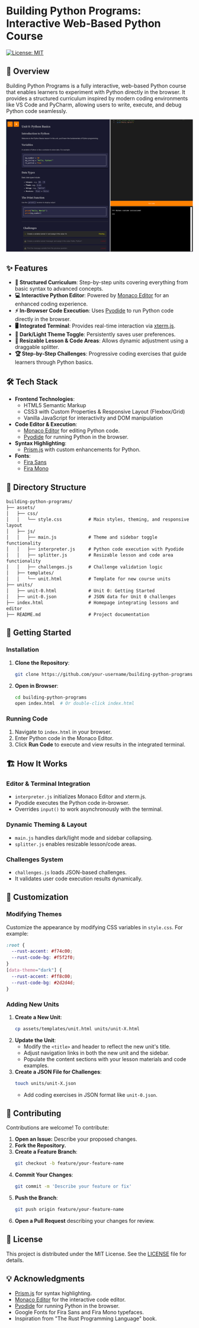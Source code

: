 # Building Python Programs: Interactive Web-Based Python Course

[![License: MIT](https://img.shields.io/badge/License-MIT-yellow.svg)](https://opensource.org/licenses/MIT)

## 🚀 Overview
Building Python Programs is a fully interactive, web-based Python course that enables learners to experiment with Python directly in the browser. It provides a structured curriculum inspired by modern coding environments like VS Code and PyCharm, allowing users to write, execute, and debug Python code seamlessly.

![Screenshot of Course Interface](./assets/images/screenshot.png)

## ✨ Features
- **📖 Structured Curriculum**: Step-by-step units covering everything from basic syntax to advanced concepts.
- **💻 Interactive Python Editor**: Powered by [Monaco Editor](https://microsoft.github.io/monaco-editor/) for an enhanced coding experience.
- **⚡ In-Browser Code Execution**: Uses [Pyodide](https://pyodide.org/) to run Python code directly in the browser.
- **🖥️ Integrated Terminal**: Provides real-time interaction via [xterm.js](https://xtermjs.org/).
- **🎨 Dark/Light Theme Toggle**: Persistently saves user preferences.
- **📏 Resizable Lesson & Code Areas**: Allows dynamic adjustment using a draggable splitter.
- **🏆 Step-by-Step Challenges**: Progressive coding exercises that guide learners through Python basics.

## 🛠️ Tech Stack
- **Frontend Technologies**:
  - HTML5 Semantic Markup
  - CSS3 with Custom Properties & Responsive Layout (Flexbox/Grid)
  - Vanilla JavaScript for interactivity and DOM manipulation
- **Code Editor & Execution**:
  - [Monaco Editor](https://microsoft.github.io/monaco-editor/) for editing Python code.
  - [Pyodide](https://pyodide.org/) for running Python in the browser.
- **Syntax Highlighting**:
  - [Prism.js](https://prismjs.com/) with custom enhancements for Python.
- **Fonts**:
  - [Fira Sans](https://fonts.google.com/specimen/Fira+Sans)
  - [Fira Mono](https://fonts.google.com/specimen/Fira+Mono)

## 📂 Directory Structure
```
building-python-programs/
├── assets/
│   ├── css/
│   │   └── style.css          # Main styles, theming, and responsive layout
│   ├── js/
│   │   ├── main.js            # Theme and sidebar toggle functionality
│   │   ├── interpreter.js     # Python code execution with Pyodide
│   │   ├── splitter.js        # Resizable lesson and code area functionality
│   │   ├── challenges.js      # Challenge validation logic
│   ├── templates/
│   │   └── unit.html          # Template for new course units
├── units/
│   ├── unit-0.html            # Unit 0: Getting Started
│   ├── unit-0.json            # JSON data for Unit 0 challenges
├── index.html                 # Homepage integrating lessons and editor
├── README.md                  # Project documentation
```

## 🚀 Getting Started
### Installation
1. **Clone the Repository**:
   ```sh
   git clone https://github.com/your-username/building-python-programs.git
   ```
2. **Open in Browser**:
   ```sh
   cd building-python-programs
   open index.html  # Or double-click index.html
   ```

### Running Code
1. Navigate to `index.html` in your browser.
2. Enter Python code in the Monaco Editor.
3. Click **Run Code** to execute and view results in the integrated terminal.

## 🏗️ How It Works
### Editor & Terminal Integration
- `interpreter.js` initializes Monaco Editor and xterm.js.
- Pyodide executes the Python code in-browser.
- Overrides `input()` to work asynchronously with the terminal.

### Dynamic Theming & Layout
- `main.js` handles dark/light mode and sidebar collapsing.
- `splitter.js` enables resizable lesson/code areas.

### Challenges System
- `challenges.js` loads JSON-based challenges.
- It validates user code execution results dynamically.

## 🎨 Customization
### Modifying Themes
Customize the appearance by modifying CSS variables in `style.css`. For example:
```css
:root {
  --rust-accent: #f74c00;
  --rust-code-bg: #f5f2f0;
}
[data-theme="dark"] {
  --rust-accent: #ff8c00;
  --rust-code-bg: #2d2d4d;
}
```

### Adding New Units
1. **Create a New Unit**:
   ```sh
   cp assets/templates/unit.html units/unit-X.html
   ```
2. **Update the Unit**:
   - Modify the `<title>` and header to reflect the new unit's title.
   - Adjust navigation links in both the new unit and the sidebar.
   - Populate the content sections with your lesson materials and code examples.
3. **Create a JSON File for Challenges**:
   ```sh
   touch units/unit-X.json
   ```
   - Add coding exercises in JSON format like `unit-0.json`.

## 🤝 Contributing
Contributions are welcome! To contribute:
1. **Open an Issue:** Describe your proposed changes.
2. **Fork the Repository.**
3. **Create a Feature Branch**:
   ```sh
   git checkout -b feature/your-feature-name
   ```
4. **Commit Your Changes**:
   ```sh
   git commit -m 'Describe your feature or fix'
   ```
5. **Push the Branch**:
   ```sh
   git push origin feature/your-feature-name
   ```
6. **Open a Pull Request** describing your changes for review.

## 📜 License
This project is distributed under the MIT License. See the [LICENSE](./LICENSE) file for details.

## 💡 Acknowledgments
- [Prism.js](https://prismjs.com/) for syntax highlighting.
- [Monaco Editor](https://microsoft.github.io/monaco-editor/) for the interactive code editor.
- [Pyodide](https://pyodide.org/) for running Python in the browser.
- Google Fonts for Fira Sans and Fira Mono typefaces.
- Inspiration from "The Rust Programming Language" book.
